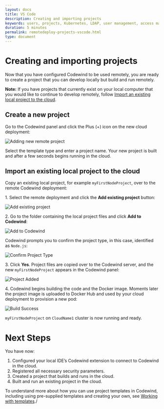 ```yaml
---
layout: docs
title: VS Code
description: Creating and importing projects
keywords: users, projects, Kubernetes, LDAP, user management, access management, login, deployment, pod, security, securing cloud connection, remote deployment of Codewind
duration: 5 minutes
permalink: remotedeploy-projects-vscode.html
type: document
---
```


# Creating and importing projects

Now that you have configured Codewind to be used remotely, you are ready to create a project that you can develop locally but build and run remotely.   

**Note:** If you have projects that currently exist on your local computer that you would like to continue to develop remotely, follow [Import an existing local project to the cloud](#import-an-existing-local-project-to-the-cloud).

## Create a new project

Go to the Codewind panel and click the Plus (+) icon on the new cloud deployment:

![Adding new remote project](./images/remotevs/newProject.png)

Select the template type and enter a project name. Your new project is built and after a few seconds begins running in the cloud.

## Import an existing local project to the cloud

Copy an existing local project, for example `myFirstNodeProject`, over to the remote Codewind deployment:

1\. Select the remote deployment and click the **Add existing project** button:

![Add existing project](./images/remotevs/addExistingProject.png)

2\. Go to the folder containing the local project files and click **Add to Codewind**:

![Add to Codewind](./images/remotevs/existingProject.png)

Codewind prompts you to confirm the project type, in this case, identified as `Node.js`:

![Confirm Project Type](./images/remotevs/confirmProjectType.png)

3\. Click **Yes**. Project files are copied over to the Codewind server, and the new `myFirstNodeProject` appears in the Codewind panel:

![Project Added](./images/remotevs/projectAdded.png)

4\. Codewind begins building the code and the Docker image. Moments later the project image is uploaded to Docker Hub and used by your cloud deployment to provision a new pod:

![Build Success](./images/remotevs/buildSuccess.png)

`myFirstNodeProject` on `CloudName1` cluster is now running and ready.

# Next Steps

You have now:

1. Configured your local IDE’s Codewind extension to connect to Codewind in the cloud.
2. Registered all necessary security parameters.
3. Created a project that builds and runs in the cloud.
4. Built and run an existing project in the cloud.

To understand more about how you can use project templates in Codewind, including using pre-supplied templates and creating your own, see [Working with templates](./workingwithtemplates.html)./
